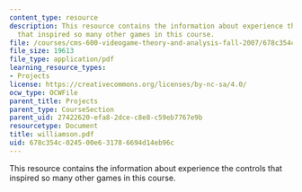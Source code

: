 ```yaml
---
content_type: resource
description: This resource contains the information about experience the controls
  that inspired so many other games in this course.
file: /courses/cms-600-videogame-theory-and-analysis-fall-2007/678c354c024500e631786694d14eb96c_williamson.pdf
file_size: 19613
file_type: application/pdf
learning_resource_types:
- Projects
license: https://creativecommons.org/licenses/by-nc-sa/4.0/
ocw_type: OCWFile
parent_title: Projects
parent_type: CourseSection
parent_uid: 27422620-efa8-2dce-c8e8-c59eb7767e9b
resourcetype: Document
title: williamson.pdf
uid: 678c354c-0245-00e6-3178-6694d14eb96c
---
```

This resource contains the information about experience the controls that inspired so many other games in this course.